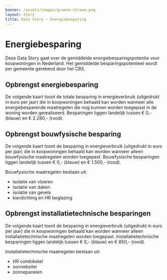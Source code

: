 ```yaml
---
banner: /assets/images/groene-stroom.png
layout: story
title: Data Story ― Energiebesparing
---
```


# Energiebesparing

Deze Data Story gaat over de gemiddelde energiebesparingspotentie voor koopwoningen in Nederland.  Het gemiddelde besparingspotentieel wordt per gemeente gerekend door het CBS.

## Opbrengst energiebesparing

De volgende kaart toont de totale besparing in energieverbruik (uitgedrukt in euro per jaar) die in koopwoningen behaald kan worden wanneer alle energiebesparende maatregelen die nog kunnen worden toegepast in de woning worden gerealiseerd.  Besparingen liggen landelijk tussen € 0,- (blauw) en € 2.280,- (rood).

<query data-config-ref="https://data.labs.kadaster.nl/cbs/-/queries/reele-energiebesparing-totaal">
</query>

## Opbrengst bouwfysische besparing

De volgende kaart toont de besparing in energieverbruik (uitgedrukt in euro per jaar) die in koopwoningen behaald kan worden wanneer alleen bouwfysische maatregelen worden toegepast.  Bouwfysische besparingen liggen landelijk tussen € 0,- (blauw) en € 1.500,- (rood).

Bouwfysische maatregelen bestaan uit:

- isolatie van vloeren
- isolatie van daken
- isolatie van gevels
- kierdichting en HR beglazing

<query data-config-ref="https://data.labs.kadaster.nl/cbs/-/queries/reele-energiebesparing-bouwfysisch"></query>

## Opbrengst installatietechnische besparingen

De volgende kaart toont de besparing in energieverbruik (uitgedrukt in euro per jaar) die in koopwoningen behaald kan worden wanneer alleen installatietechnische maatregelen worden toegepast.  Installatietechnische besparingen liggen landelijk tussen € 0,- (blauw) en € 850,- (rood).

Installatietechnische maatregelen bestaan uit:

- HR combiketel
- zonneboiler
- zonnepanelen

<query data-config-ref="https://data.labs.kadaster.nl/cbs/-/queries/reele-energiebesparing-installatietech">
</query>

